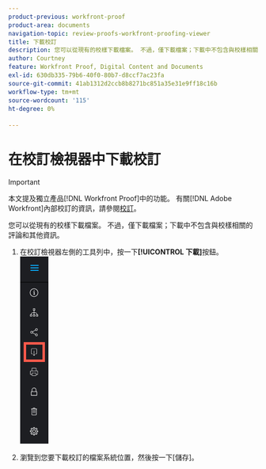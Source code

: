```yaml
---
product-previous: workfront-proof
product-area: documents
navigation-topic: review-proofs-workfront-proofing-viewer
title: 下載校訂
description: 您可以從現有的校樣下載檔案。 不過，僅下載檔案；下載中不包含與校樣相關的評論和其他資訊。
author: Courtney
feature: Workfront Proof, Digital Content and Documents
exl-id: 630db335-79b6-40f0-80b7-d8ccf7ac23fa
source-git-commit: 41ab1312d2ccb8b8271bc851a35e31e9ff18c16b
workflow-type: tm+mt
source-wordcount: '115'
ht-degree: 0%

---
```


# 在校訂檢視器中下載校訂

>[!IMPORTANT]
>
>本文提及獨立產品[!DNL Workfront Proof]中的功能。 有關[!DNL Adobe Workfront]內部校訂的資訊，請參閱[校訂](../../../review-and-approve-work/proofing/proofing.md)。

您可以從現有的校樣下載檔案。 不過，僅下載檔案；下載中不包含與校樣相關的評論和其他資訊。

1. 在校訂檢視器左側的工具列中，按一下&#x200B;**[!UICONTROL 下載]**&#x200B;按鈕。\
   ![Proofing_Viewer_toolbar_button_-_Download.png](assets/proofing-viewer-toolbar-button---download.png)

1. 瀏覽到您要下載校訂的檔案系統位置，然後按一下[儲存]。**&#x200B;**
